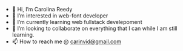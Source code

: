 - 👋 Hi, I’m Carolina Reedy
- 👀 I’m interested in web-font developer
- 🌱 I’m currently learning web fullstack develepoment
- 💞️ I’m looking to collaborate on everything that I can while I am still learning.
- 📫 How to reach me @ carinvid@gmail.com


<!---
carinvid/carinvid is a ✨ special ✨ repository because its `README.md` (this file) appears on your GitHub profile.
You can click the Preview link to take a look at your changes.
--->

